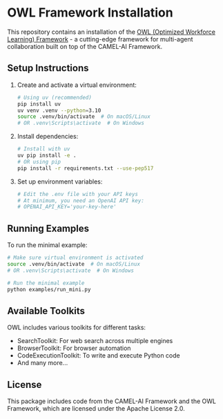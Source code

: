 # OWL Framework Installation

This repository contains an installation of the [OWL (Optimized Workforce Learning) Framework](https://github.com/camel-ai/owl) - a cutting-edge framework for multi-agent collaboration built on top of the CAMEL-AI Framework.

## Setup Instructions

1. Create and activate a virtual environment:
   ```bash
   # Using uv (recommended)
   pip install uv
   uv venv .venv --python=3.10
   source .venv/bin/activate  # On macOS/Linux
   # OR .venv\Scripts\activate  # On Windows
   ```

2. Install dependencies:
   ```bash
   # Install with uv
   uv pip install -e .
   # OR using pip
   pip install -r requirements.txt --use-pep517
   ```

3. Set up environment variables:
   ```bash
   # Edit the .env file with your API keys
   # At minimum, you need an OpenAI API key:
   # OPENAI_API_KEY='your-key-here'
   ```

## Running Examples

To run the minimal example:

```bash
# Make sure virtual environment is activated
source .venv/bin/activate  # On macOS/Linux
# OR .venv\Scripts\activate  # On Windows

# Run the minimal example
python examples/run_mini.py
```

## Available Toolkits

OWL includes various toolkits for different tasks:
- SearchToolkit: For web search across multiple engines
- BrowserToolkit: For browser automation
- CodeExecutionToolkit: To write and execute Python code
- And many more...

## License

This package includes code from the CAMEL-AI Framework and the OWL Framework, which are licensed under the Apache License 2.0. 